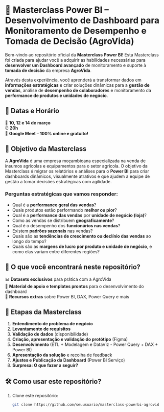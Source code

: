 # 🚀 Masterclass Power BI – Desenvolvimento de Dashboard para Monitoramento de Desempenho e Tomada de Decisão (AgroVida)  

Bem-vindo ao repositório oficial da **Masterclass Power BI**! Esta Masterclass foi criada para ajudar você a adquirir as habilidades necessárias para **desenvolver um Dashboard avançado** de monitoramento e suporte à **tomada de decisão** da empresa **AgroVida**.

Através desta experiência, você aprenderá a transformar dados em **informações estratégicas** e criar soluções dinâmicas para a **gestão de vendas**, análise de **desempenho de colaboradores** e monitoramento da **performance de produtos e unidades de negócio**.

## 📅 Datas e Horário  
📆 **10, 12 e 14 de março**  
⏰ **20h**  
📍 **Google Meet – 100% online e gratuito!**  

## 🎯 Objetivo da Masterclass  
A **AgroVida** é uma empresa moçambicana especializada na venda de insumos agrícolas e equipamentos para o setor agrícola. O objetivo da Masterclass é migrar os relatórios e análises para o **Power BI** para criar dashboards dinâmicos, visualmente atrativos e que ajudem a equipe de gestão a tomar decisões estratégicas com agilidade.

### Perguntas estratégicas que vamos responder:
- Qual é a **performance geral das vendas**?
- Quais produtos estão performando **melhor ou pior**?
- Qual é a **performance das vendas** por **unidade de negócio (loja)**?
- Como as vendas se distribuem **geograficamente**?
- Qual é o desempenho dos **funcionários nas vendas**?
- Existem **padrões sazonais** nas vendas?
- Quais são as **tendências de crescimento ou declínio das vendas** ao longo do tempo?
- Quais são as **margens de lucro por produto e unidade de negócio**, e como elas variam entre diferentes regiões?

## 📂 O que você encontrará neste repositório?  
📊 **Datasets exclusivos** para prática com a AgroVida  
📜 **Material de apoio e templates prontos** para o desenvolvimento do dashboard  
📖 **Recursos extras** sobre Power BI, DAX, Power Query e mais

## 🔑 Etapas da Masterclass
1. **Entendimento de problema de negócio**  
2. **Levantamento de requisitos**  
3. **Validação de dados** (disponibilidade)  
4. **Criação, apresentação e validação do protótipo** (Figma)  
5. **Desenvolvimento** (ETL + Modelagem e DataViz - Power Query + DAX + Power BI)  
6. **Apresentação da solução** e recolha de feedback  
7. **Ajustes e Publicação da Dashboard** (Power BI Serviço)  
8. **Surpresa: O que fazer a seguir?**

## 🛠 Como usar este repositório?  
1. Clone este repositório:  
   ```bash
   git clone https://github.com/seuusuario/masterclass-powerbi-agrovida.git
